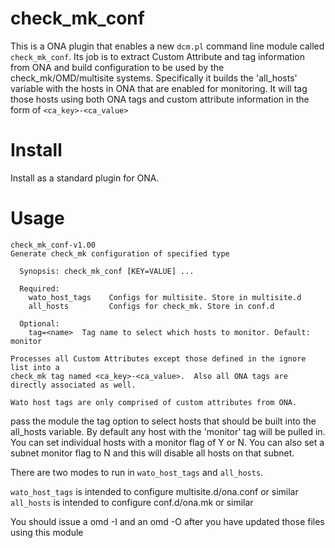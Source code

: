 check_mk_conf
===========

This is a ONA plugin that enables a new `dcm.pl` command line module called `check_mk_conf`. 
Its job is to extract Custom Attribute and tag information from ONA and build configuration
to be used by the check_mk/OMD/multisite systems.  Specifically it builds the 'all_hosts'
variable with the hosts in ONA that are enabled for monitoring.  It will tag those hosts using
both ONA tags and custom attribute information in the form of `<ca_key>-<ca_value>`

Install
=======

Install as a standard plugin for ONA.

Usage
=====

```
check_mk_conf-v1.00
Generate check_mk configuration of specified type

  Synopsis: check_mk_conf [KEY=VALUE] ...

  Required:
    wato_host_tags    Configs for multisite. Store in multisite.d
    all_hosts         Configs for check_mk. Store in conf.d

  Optional:
    tag=<name>  Tag name to select which hosts to monitor. Default: monitor

Processes all Custom Attributes except those defined in the ignore list into a
check_mk tag named <ca_key>-<ca_value>.  Also all ONA tags are directly associated as well.

Wato host tags are only comprised of custom attributes from ONA.
```
pass the module the tag option to select hosts that should be built into the all_hosts variable.
By default any host with the 'monitor' tag will be pulled in. You can set individual
hosts with a monitor flag of Y or N.  You can also set a subnet monitor flag
to N and this will disable all hosts on that subnet.

There are two modes to run in `wato_host_tags` and `all_hosts`.

`wato_host_tags` is intended to configure multisite.d/ona.conf or similar
`all_hosts` is intended to configure conf.d/ona.mk or similar

You should issue a omd -I and an omd -O after you have updated those files using this module

